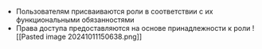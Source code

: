 - Пользователям присваиваются роли в соответствии с их функциональными обязанностями
- Права доступа предоставляются на основе принадлежности к роли
![[Pasted image 20241011150638.png]]